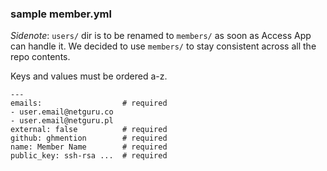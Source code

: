 ### sample member.yml
_Sidenote_: `users/` dir is to be renamed to `members/` as soon as Access App can handle it.
We decided to use `members/` to stay consistent across all the repo contents.  
  
Keys and values must be ordered a-z.
```
---
emails:                  # required
- user.email@netguru.co
- user.email@netguru.pl
external: false          # required
github: ghmention        # required
name: Member Name        # required
public_key: ssh-rsa ...  # required
```
